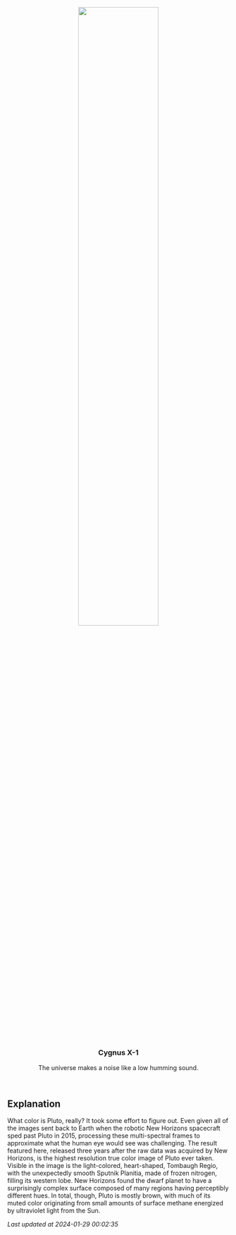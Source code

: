 <p align='center'>
    <img src='https://apod.nasa.gov/apod/image/2401/PlutoTrueColor_NewHorizons_960.jpg' width='60%' />
    <h3 align="center">Cygnus X-1</h3>
    <p align="center">The universe makes a noise like a low humming sound.</p>
</p>
<br/>

Explanation
--
What color is Pluto, really? It took some effort to figure out.  Even given all of the images sent back to Earth when the robotic New Horizons spacecraft sped past Pluto in 2015, processing these multi-spectral frames to approximate what the human eye would see was challenging. The result featured here, released three years after the raw data was acquired by New Horizons, is the highest resolution true color image of Pluto ever taken. Visible in the image is the light-colored, heart-shaped, Tombaugh Regio, with the unexpectedly smooth Sputnik Planitia, made of frozen nitrogen, filling its western lobe. New Horizons found the dwarf planet to have a surprisingly complex surface composed of many regions having perceptibly different hues.  In total, though, Pluto is mostly brown, with much of its muted color originating from small amounts of surface methane energized by ultraviolet light from the Sun. 	


*Last updated at 2024-01-29 00:02:35*

